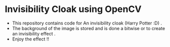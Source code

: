 # Invisibility Cloak using OpenCV
- This repository contains code for An invisibility cloak (Harry Potter :D) .
- The background of the image is stored and is done a bitwise or to create an invisibility effect .
- Enjoy the effect !!
